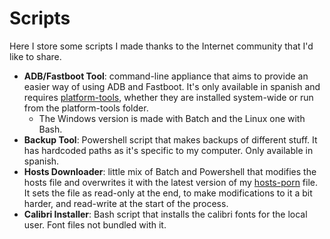 # Scripts
Here I store some scripts I made thanks to the Internet community that I'd like to share.

* **ADB/Fastboot Tool**: command-line appliance that aims to provide an easier way of using ADB and Fastboot. It's only available in spanish and requires [platform-tools](https://developer.android.com/studio/releases/platform-tools), whether they are installed system-wide or run from the platform-tools folder.
  * The Windows version is made with Batch and the Linux one with Bash.
* **Backup Tool**: Powershell script that makes backups of different stuff. It has hardcoded paths as it's specific to my computer. Only available in spanish.
* **Hosts Downloader**: little mix of Batch and Powershell that modifies the hosts file and overwrites it with the latest version of my [hosts-porn](https://github.com/foopsss/hosts/blob/master/hosts-porn) file. It sets the file as read-only at the end, to make modifications to it a bit harder, and read-write at the start of the process.
* **Calibri Installer**: Bash script that installs the calibri fonts for the local user. Font files not bundled with it.
